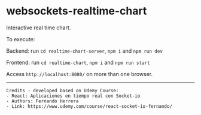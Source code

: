 # websockets-realtime-chart

Interactive real time chart.

To execute:

Backend: run `cd realtime-chart-server`, `npm i` and `npm run dev`

Frontend: run `cd realtime-chart`, `npm i` and `npm run start`

Access `http://localhost:8080/` on more than one browser.

---
```
Credits - developed based on Udemy Course: 
- React: Aplicaciones en tiempo real con Socket-io
- Authors: Fernando Herrera
- Link: https://www.udemy.com/course/react-socket-io-fernando/
